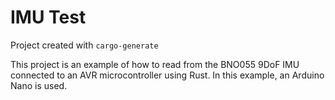 # IMU Test
Project created with `cargo-generate`

This project is an example of how to read from the BNO055 9DoF IMU connected 
to an AVR microcontroller using Rust. In this example, an Arduino Nano is used.
